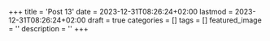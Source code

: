 +++
title = 'Post 13'
date = 2023-12-31T08:26:24+02:00
lastmod = 2023-12-31T08:26:24+02:00
draft = true
categories = []
tags = []
featured_image = ''
description = ''
+++
